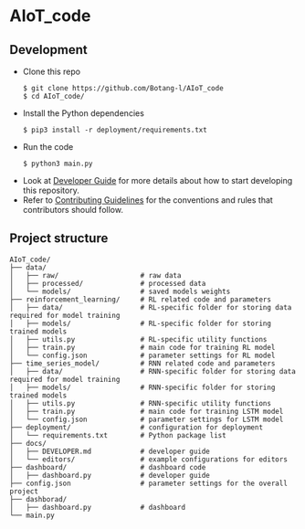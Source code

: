 # AIoT_code

## Development
-   Clone this repo
    ```shell
    $ git clone https://github.com/Botang-l/AIoT_code
    $ cd AIoT_code/
    ```
-   Install the Python dependencies
    ```shell
    $ pip3 install -r deployment/requirements.txt
    ```
-   Run the code
    ```shell
    $ python3 main.py
    ```
- Look at [Developer Guide](docs/DEVELOPER.md) for more details about how to start developing this repository.
- Refer to [Contributing Guidelines](CONTRIBUTING.md) for the conventions and rules that contributors should follow.

## Project structure

```
AIoT_code/
├── data/
│   ├── raw/                    # raw data
│   ├── processed/              # processed data
│   └── models/                 # saved models weights
├── reinforcement_learning/     # RL related code and parameters
│   ├── data/                   # RL-specific folder for storing data required for model training
│   ├── models/                 # RL-specific folder for storing trained models
│   ├── utils.py                # RL-specific utility functions
│   ├── train.py                # main code for training RL model
│   └── config.json             # parameter settings for RL model
├── time_series_model/          # RNN related code and parameters
│   ├── data/                   # RNN-specific folder for storing data required for model training
│   ├── models/                 # RNN-specific folder for storing trained models
│   ├── utils.py                # RNN-specific utility functions
│   ├── train.py                # main code for training LSTM model
│   └── config.json             # parameter settings for LSTM model
├── deployment/                 # configuration for deployment
│   └── requirements.txt        # Python package list
├── docs/                       
│   ├── DEVELOPER.md            # developer guide
│   └── editors/                # example configurations for editors
├── dashboard/                  # dashboard code
│   ├── dashboard.py            # developer guide
├── config.json                 # parameter settings for the overall project
├── dashborad/                       
│   ├── dashboard.py            # dashboard
└── main.py
```
